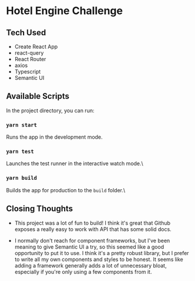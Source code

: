 # Hotel Engine Challenge
## Tech Used
- Create React App
- react-query
- React Router
- axios
- Typescript
- Semantic UI


## Available Scripts

In the project directory, you can run:

### `yarn start`

Runs the app in the development mode.

### `yarn test`

Launches the test runner in the interactive watch mode.\

### `yarn build`

Builds the app for production to the `build` folder.\

## Closing Thoughts

- This project was a lot of fun to build! I think it's great that Github exposes a really easy to work with API that has some solid docs.

- I normally don't reach for component frameworks, but I've been meaning to give Semantic UI a try, so this seemed like a good opportunity to put it to use. I think it's a pretty robust library, but I prefer to write all my own components and styles to be honest. It seems like adding a framework generally adds a lot of unnecessary bloat, especially if you're only using a few components from it.

